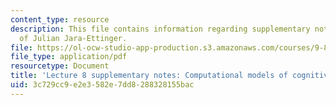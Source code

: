 ```yaml
---
content_type: resource
description: This file contains information regarding supplementary notes courtesy
  of Julian Jara-Ettinger.
file: https://ol-ocw-studio-app-production.s3.amazonaws.com/courses/9-85-infant-and-early-childhood-cognition-fall-2012/3c729cc9e2e3582e7dd8288328155bac_MIT9_85F12_lec8CompSupNo.pdf
file_type: application/pdf
resourcetype: Document
title: 'Lecture 8 supplementary notes: Computational models of cognitive development'
uid: 3c729cc9-e2e3-582e-7dd8-288328155bac
---
```

